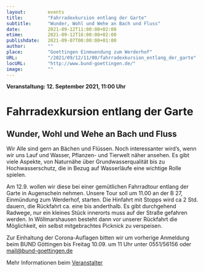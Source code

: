 ```yaml
---
layout:        events
title:         "Fahrradexkursion entlang der Garte"
subtitle:      "Wunder, Wohl und Wehe an Bach und Fluss"
date:          2021-09-12T11:00:00+02:00
etime:         2021-09-12T16:00:00+02:00
publishdate:   2021-09-07T00:00:00+01:00
author:        ""
place:         "Goettingen Einmuendung zum Werderhof"
URL:           "/2021/09/12/11/00/fahrradexkursion_entlang_der_garte"
locURL:        "http://www.bund-goettingen.de/"
image:         ""
---
```


**Veranstaltung: 12. September 2021, 11:00 Uhr**

Fahrradexkursion entlang der Garte
===========

Wunder, Wohl und Wehe an Bach und Fluss
-----------
Wir Alle sind gern an Bächen und Flüssen. Noch interessanter wird’s, wenn wir uns Lauf und Wasser, Pflanzen- und Tierwelt näher ansehen. Es gibt viele Aspekte, von Naturnähe über Grundwasserqualität bis zu Hochwasserschutz, die in Bezug auf Wasserläufe eine wichtige Rolle spielen.


Am 12.9. wollen wir diese bei einer gemütlichen Fahrradtour entlang der Garte in Augenschein nehmen. Unsere Tour soll um 11.00 an der B 27, Einmündung zum Werderhof, starten. Die Hinfahrt mit Stopps wird ca 2 Std. dauern, die Rückfahrt ca. eine bis anderthalb. Es gibt durchgehend Radwege, nur ein kleines Stück innerorts muss auf der Straße gefahren werden. In Wöllmarshausen besteht dann vor unserer Rückfahrt die Möglichkeit, ein selbst mitgebrachtes Picknick zu verspeisen.

Zur Einhaltung der Corona-Auflagen bitten wir um vorherige Anmeldung beim BUND Göttingen bis Freitag 10.09. um 11 Uhr unter 0551/56156 oder mail@bund-goettingen.de

Mehr Informationen beim [Veranstalter](http://www.bund-goettingen.de/)
